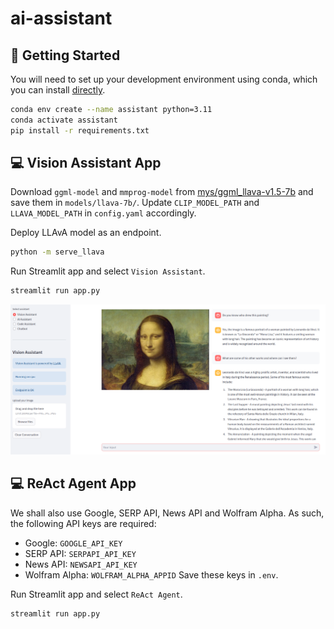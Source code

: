 # ai-assistant

## 🔧 Getting Started

You will need to set up your development environment using conda, which you can install [directly](https://docs.conda.io/projects/conda/en/latest/user-guide/install/index.html).

```bash
conda env create --name assistant python=3.11
conda activate assistant
pip install -r requirements.txt
```


## 💻 Vision Assistant App

Download `ggml-model` and `mmprog-model` from [mys/ggml_llava-v1.5-7b](https://huggingface.co/mys/ggml_llava-v1.5-7b) and save them in `models/llava-7b/`. Update `CLIP_MODEL_PATH` and `LLAVA_MODEL_PATH` in `config.yaml` accordingly.

Deploy LLAvA model as an endpoint.
```bash
python -m serve_llava
```

Run Streamlit app and select `Vision Assistant`.
```bash
streamlit run app.py
```

![screenshot](./assets/screenshot.png)


## 💻 ReAct Agent App

We shall also use Google, SERP API, News API and Wolfram Alpha. As such, the following API keys are required:
- Google: `GOOGLE_API_KEY`
- SERP API: `SERPAPI_API_KEY`
- News API: `NEWSAPI_API_KEY`
- Wolfram Alpha: `WOLFRAM_ALPHA_APPID`
Save these keys in `.env`.

Run Streamlit app and select `ReAct Agent`.
```bash
streamlit run app.py
```
